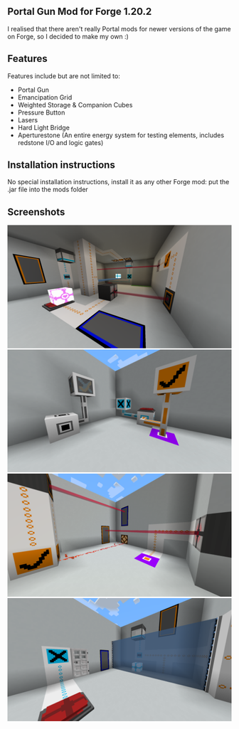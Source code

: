 Portal Gun Mod for Forge 1.20.2
--------------------------------
I realised that there aren't really Portal mods for newer versions of the game on Forge, so I decided to make my own :)

Features
--------------------------------
Features include but are not limited to:
 - Portal Gun
 - Emancipation Grid
 - Weighted Storage & Companion Cubes
 - Pressure Button
 - Lasers
 - Hard Light Bridge
 - Aperturestone (An entire energy system for testing elements, includes redstone I/O and logic gates)

Installation instructions
--------------------------------
No special installation instructions, install it as any other Forge mod: put the .jar file into the mods folder

Screenshots
--------------------------------
![image](2024-03-03_22.01.10.png)
![image](2024-03-03_22.09.54.png)
![image](2024-03-03_22.13.31.png)
![image](2024-03-03_22.17.41.png)
